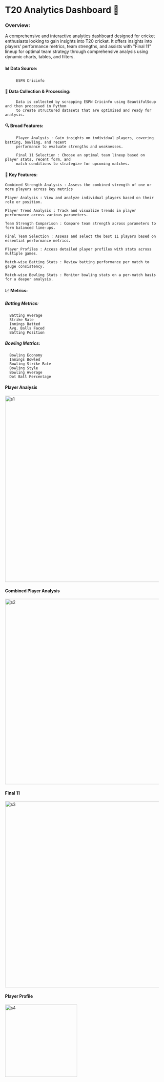 # T20 Analytics Dashboard 🏏

### Overview:
A comprehensive and interactive analytics dashboard designed for cricket enthusiasts looking to gain insights into T20 cricket. It offers insights into players' performance metrics, team strengths, and assists with "Final 11" lineup for optimal team strategy through comprehensive analysis using dynamic charts, tables, and filters.

#### 📊 Data Source:
         ESPN Cricinfo
         
#### 🔄 Data Collection & Processing:
         Data is collected by scrapping ESPN Cricinfo using BeautifulSoup and then processed in Python 
         to create structured datasets that are optimized and ready for analysis.
        
#### 🔍 Broad Features:

         Player Analysis : Gain insights on individual players, covering batting, bowling, and recent 
         performance to evaluate strengths and weaknesses.
             
         Final 11 Selection : Choose an optimal team lineup based on player stats, recent form, and 
         match conditions to strategize for upcoming matches.
  
#### 🌟 Key Features:
  
    Combined Strength Analysis : Assess the combined strength of one or more players across key metrics 
    
    Player Analysis : View and analyze individual players based on their role or position.
    
    Player Trend Analysis : Track and visualize trends in player performance across various parameters.
    
    Team Strength Comparison : Compare team strength across parameters to form balanced line-ups.
    
    Final Team Selection : Assess and select the best 11 players based on essential performance metrics.
    
    Player Profiles : Access detailed player profiles with stats across multiple games.
  
    Match-wise Batting Stats : Review batting performance per match to gauge consistency.
    
    Match-wise Bowling Stats : Monitor bowling stats on a per-match basis for a deeper analysis.

  #### 📈 Metrics:

  ##### Batting Metrics:
    
      Batting Average
      Strike Rate
      Innings Batted
      Avg. Balls Faced
      Batting Position
    
  ##### Bowling Metrics:
    
      Bowling Economy
      Innings Bowled
      Bowling Strike Rate
      Bowling Style
      Bowling Average
      Dot Ball Percentage
      
#### Player Analysis

<img width="608" alt="s1" src="https://github.com/user-attachments/assets/f151d3b6-09d0-4034-8b89-4eb119916196">

#### Combined Player Analysis

<img width="605" alt="s2" src="https://github.com/user-attachments/assets/522a919e-48b2-40a4-8d01-d357585f7ef1">

#### Final 11

<img width="608" alt="s3" src="https://github.com/user-attachments/assets/251e6bbb-cbbb-4d87-afce-5ba9f4a2a071">

#### Player Profile
<img width="236" alt="s4" src="https://github.com/user-attachments/assets/a1617225-09d3-4654-89bb-614fc6616bd4">
